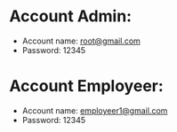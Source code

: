 # Account Admin:

- Account name: root@gmail.com
- Password: 12345

# Account Employeer:

- Account name: employeer1@gmail.com
- Password: 12345
